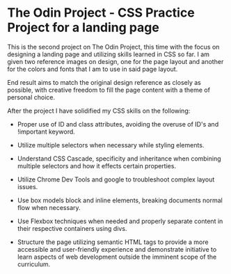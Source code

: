 # The Odin Project - CSS Practice Project for a landing page

This is the second project on The Odin Project, this time with the focus on designing a landing page and utilizing skills
learned in CSS so far. I am given two reference images on design, one for the page layout and another for the colors and
fonts that I am to use in said page layout.

End result aims to match the original design reference as closely as possible, with creative freedom to fill the page
content with a theme of personal choice.

After the project I have solidified my CSS skills on the following:

- Proper use of ID and class attributes, avoiding the overuse of ID's and !important keyword.

- Utilize multiple selectors when necessary while styling elements.

- Understand CSS Cascade, specificity and inheritance when combining multiple selectors and how it effects certain properties.

- Utilize Chrome Dev Tools and google to troubleshoot complex layout issues.

- Use box models block and inline elements, breaking documents normal flow when necessary.

- Use Flexbox techniques when needed and properly separate content in their respective containers using divs.

- Structure the page utilizing semantic HTML tags to provide a more accessible and user-friendly experience and demonstrate initiative to learn aspects of web development outside the imminent scope of the curriculum.

